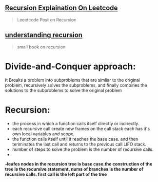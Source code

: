 ## [Recursion Explaination On Leetcode](https://leetcode.com/discuss/study-guide/1733447/Become-Master-In-Recursion) 
> Leeetcode Post on Recursion  

## [understanding recursion](https://understanding-recursion.readthedocs.io/en/latest/index.html) 
> small book on recursion


# Divide-and-Conquer approach:
It Breaks a problem into subproblems that are similar to the original problem, recursively solves the subproblems, and finally combines the solutions to the subproblems to solve the original problem

# Recursion: 
- the process in which a function calls itself directly or indirectly.  
- each recursive call create new frames on the call stack each has it's own local variables and scope. 
- the function calls itself until it reaches the base case. and then teriminates the last call and returns to the previous call LIFO stack.
- number of steps to solve the problem is the number of recursive calls.
- 

<b>
-leafes nodes in the recursion tree is base case.the construction of the tree is the recursive statement. nums of branches is the number of recursive calls.
first call is the left part of the tree 
<b> 
